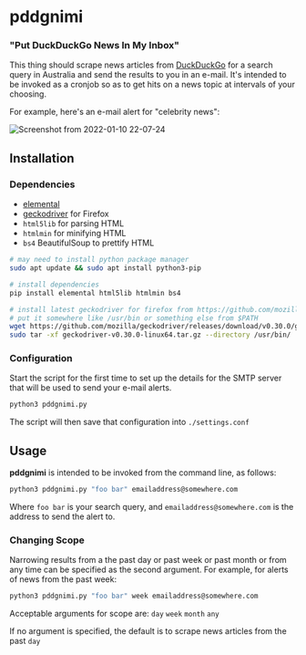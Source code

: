 # pddgnimi

### "Put DuckDuckGo News In My Inbox"

This thing should scrape news articles from [DuckDuckGo](https://duckduckgo.com/) for a search query in Australia and send the results to you in an e-mail. It's intended to be invoked as a cronjob so as to get hits on a news topic at intervals of your choosing.

For example, here's an e-mail alert for "celebrity news":

![Screenshot from 2022-01-10 22-07-24](https://user-images.githubusercontent.com/1122344/148756507-2765c8dc-13a4-48d7-9c5f-8d66c7e093f9.png)



## Installation

### Dependencies

- [elemental](https://github.com/red-and-black/elemental)
- [geckodriver](https://github.com/mozilla/geckodriver/releases/latest) for Firefox
- `html5lib` for parsing HTML
- `htmlmin` for minifying HTML
- `bs4` BeautifulSoup to prettify HTML


```bash
# may need to install python package manager
sudo apt update && sudo apt install python3-pip

# install dependencies
pip install elemental html5lib htmlmin bs4

# install latest geckodriver for firefox from https://github.com/mozilla/geckodriver/releases/latest
# put it somewhere like /usr/bin or something else from $PATH
wget https://github.com/mozilla/geckodriver/releases/download/v0.30.0/geckodriver-v0.30.0-linux64.tar.gz
sudo tar -xf geckodriver-v0.30.0-linux64.tar.gz --directory /usr/bin/
```

### Configuration

Start the script for the first time to set up the details for the SMTP server that will be used to send your e-mail alerts.

```bash
python3 pddgnimi.py
```

The script will then save that configuration into `./settings.conf`


## Usage

**pddgnimi** is intended to be invoked from the command line, as follows:

```bash
python3 pddgnimi.py "foo bar" emailaddress@somewhere.com
```

Where `foo bar` is your search query, and `emailaddress@somewhere.com` is the address to send the alert to.


### Changing Scope

Narrowing results from a the past day or past week or past month or from any time can be specified as the second argument. For example, for alerts of news from the past week:

```bash
python3 pddgnimi.py "foo bar" week emailaddress@somewhere.com
```

Acceptable arguments for scope are: `day` `week` `month` `any`

If no argument is specified, the default is to scrape news articles from the past `day`
